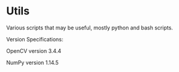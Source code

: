 # Utils
Various scripts that may be useful, mostly python and bash scripts.

Version Specifications:

OpenCV version 3.4.4

NumPy version 1.14.5
